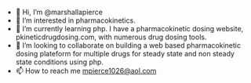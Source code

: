 - 👋 Hi, I’m @marshallapierce
- 👀 I’m interested in pharmacokinetics.
- 🌱 I’m currently learning php. I have a pharmacokinetic dosing website, pkineticdrugdosing.com, with numerous drug dosing tools.
- 💞️ I’m looking to collaborate on building a web based pharmacokinetic dosing plateform for multiple drugs for steady state and non steady state conditions using php. 
- 📫 How to reach me mpierce1026@aol.com

<!---
marshallapierce/marshallapierce is a ✨ special ✨ repository because its `README.md` (this file) appears on your GitHub profile.
You can click the Preview link to take a look at your changes.
--->
